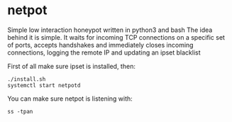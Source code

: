 # netpot
Simple low interaction honeypot written in python3 and bash
The idea behind it is simple. It waits for incoming TCP connections on a specific set of ports, accepts handshakes and immediately closes incoming connections, logging the remote IP and updating an ipset blacklist

First of all make sure ipset is installed, then:

```
./install.sh
systemctl start netpotd
```

You can make sure netpot is listening with:

```
ss -tpan
```
